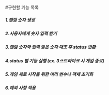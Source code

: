 #구현할 기능 목록

##### 1.랜덤 숫자 생성
##### 2.사용자에게 숫자 입력 받기
##### 3.랜덤 숫자와 입력 받은 숫자 대조 후 status 반환
##### 4.status 별 기능 실행 (ex. 3스트라이크 시 게임 종료)
##### 5.게임 새로 시작을 위한 여러 변수나 객체 초기화
##### 6.예외 사항 적용